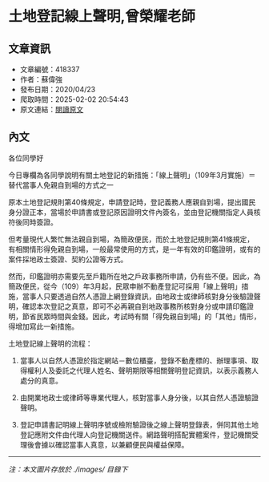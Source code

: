 # 土地登記線上聲明,曾榮耀老師

## 文章資訊
- 文章編號：418337
- 作者：蘇偉強
- 發布日期：2020/04/23
- 爬取時間：2025-02-02 20:54:43
- 原文連結：[閱讀原文](https://real-estate.get.com.tw/Columns/detail.aspx?no=418337)

## 內文
各位同學好

今日專欄為各同學說明有關土地登記的新措施：「線上聲明」（109年3月實施）＝替代當事人免親自到場的方式之一

原本土地登記規則第40條規定，申請登記時，登記義務人應親自到場，提出國民身分證正本，當場於申請書或登記原因證明文件內簽名，並由登記機關指定人員核符後同時簽證。

但考量現代人繁忙無法親自到場，為簡政便民，而於土地登記規則第41條規定，有相關情形得免親自到場，一般最常使用的方式，是一年有效的印鑑證明，或有的案件採地政士簽證、契約公證等方式。

然而，印鑑證明亦需要先至戶籍所在地之戶政事務所申請，仍有些不便。因此，為簡政便民，從今（109）年3月起，民眾申辦不動產登記可採用「線上聲明」措施，當事人只要透過自然人憑證上網登錄資訊，由地政士或律師核對身分後驗證聲明，確認本次登記之真意，即可不必再親自到地政事務所核對身分或申請印鑑證明，節省民眾時間與金錢。因此，考試時有關「得免親自到場」的「其他」情形，得增加寫此一新措施。

土地登記線上聲明的流程：

1. 當事人以自然人憑證於指定網站－數位櫃臺，登錄不動產標的、辦理事項、取得權利人及委託之代理人姓名、聲明期限等相關聲明登記資訊，以表示義務人處分的真意。

2. 由開業地政士或律師等專業代理人，核對當事人身分後，以其自然人憑證驗證聲明。

3. 登記申請書記明線上聲明序號或檢附驗證後之線上聲明登錄表，併同其他土地登記應附文件由代理人向登記機關送件。網路聲明搭配實體案件，登記機關受理後會據以確認當事人真意，以兼顧便民與權益保障。

---
*注：本文圖片存放於 ./images/ 目錄下*
